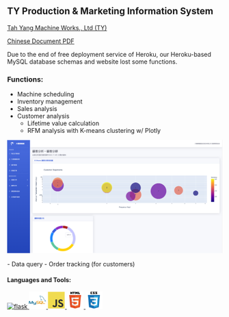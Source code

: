 ## TY Production & Marketing Information System
[Tah Yang Machine Works., Ltd (TY)](https://www.tah-yang.com/)

[Chinese Document PDF](https://drive.google.com/file/d/11yxnuldgsGr8XpPK0hQjB0iZSc4JaA9G/view?usp=sharing)

Due to the end of free deployment service of Heroku, our Heroku-based MySQL database schemas and website lost some functions.

### Functions:
- Machine scheduling
- Inventory management
- Sales analysis
- Customer analysis
    - Lifetime value calculation
    - RFM analysis with K-means clustering w/ Plotly
<p align="center">
  <img src="/k-means RFM.png" alt="animated" />
</p>
- Data query
- Order tracking (for customers)

<h4 align="left">Languages and Tools:</h4>
<p align="left"><a href="https://flask.palletsprojects.com/" target="_blank" rel="noreferrer"> <img src="https://www.vectorlogo.zone/logos/pocoo_flask/pocoo_flask-icon.svg" alt="flask" width="40" height="40"/> </a><a href="https://www.mysql.com/" target="_blank" rel="noreferrer"> <img src="https://raw.githubusercontent.com/devicons/devicon/master/icons/mysql/mysql-original-wordmark.svg" alt="mysql" width="40" height="40"/> </a><a href="https://developer.mozilla.org/en-US/docs/Web/JavaScript" target="_blank" rel="noreferrer"> <img src="https://raw.githubusercontent.com/devicons/devicon/master/icons/javascript/javascript-original.svg" alt="javascript" width="40" height="40"/> </a><a href="https://www.w3.org/html/" target="_blank" rel="noreferrer"> <img src="https://raw.githubusercontent.com/devicons/devicon/master/icons/html5/html5-original-wordmark.svg" alt="html5" width="40" height="40"/> </a><a href="https://www.w3schools.com/css/" target="_blank" rel="noreferrer"> <img src="https://raw.githubusercontent.com/devicons/devicon/master/icons/css3/css3-original-wordmark.svg" alt="css3" width="40" height="40"/> </a></p>
